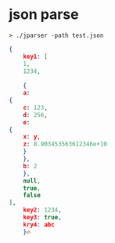 # json parse

`> ./jparser -path test.json`
```json
{
    key1: [
    1,
    1234,
    
    {
    a: 
{
    c: 123,
    d: 256,
    e: 
{
    x: y,
    z: 8.903453563612346e+10
    }
    },
    b: 2
    },
    null,
    true,
    false
],
    key2: 1234,
    key3: true,
    kry4: abc
    }⏎                   
```
